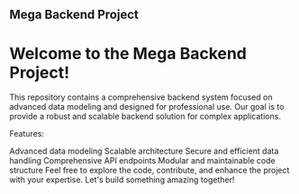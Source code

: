 ## Mega Backend Project

# Welcome to the Mega Backend Project! 
This repository contains a comprehensive backend system focused on advanced data modeling and designed for professional use. Our goal is to provide a robust and scalable backend solution for complex applications.

Features:

Advanced data modeling
Scalable architecture
Secure and efficient data handling
Comprehensive API endpoints
Modular and maintainable code structure
Feel free to explore the code, contribute, and enhance the project with your expertise. Let's build something amazing together!